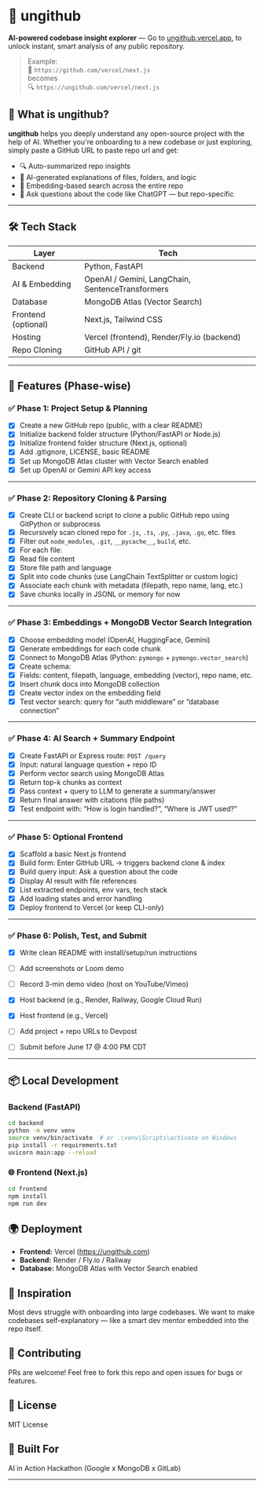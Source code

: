 # 🧠 ungithub

**AI-powered codebase insight explorer** — <!-- just replace `github.com` with `ungithub.com` (DOMAIN CURRENTLY NOT PURCHASED) --> Go to [ungithub.vercel.app](https://ungithub.vercel.app), to unlock instant, smart analysis of any public repository.

> Example:  
> 🔗 `https://github.com/vercel/next.js`  
> becomes  
> 🔍 `https://ungithub.com/vercel/next.js`


## 🚀 What is ungithub?

**ungithub** helps you deeply understand any open-source project with the help of AI. Whether you're onboarding to a new codebase or just exploring, simply paste a GitHub URL <!-- (or replace `github` with `ungithub`) (CURRENTLY DOMAIN NOT PURCHASED, GO TO THE [Website](https://ungithub.vercel.app)) -->to paste repo url and get:

- 🔍 Auto-summarized repo insights
- 🧠 AI-generated explanations of files, folders, and logic
- 🧩 Embedding-based search across the entire repo
- 📎 Ask questions about the code like ChatGPT — but repo-specific

---

## 🛠️ Tech Stack

| Layer        | Tech                          |
|-------------|-------------------------------|
| Backend      | Python, FastAPI               |
| AI & Embedding | OpenAI / Gemini, LangChain, SentenceTransformers |
| Database     | MongoDB Atlas (Vector Search) |
| Frontend (optional) | Next.js, Tailwind CSS          |
| Hosting      | Vercel (frontend), Render/Fly.io (backend) |
| Repo Cloning | GitHub API / git              |

---

## 🧰 Features (Phase-wise)
 
### ✅ Phase 1: Project Setup & Planning

- [x] Create a new GitHub repo (public, with a clear README)
- [x] Initialize backend folder structure (Python/FastAPI or Node.js)
- [x] Initialize frontend folder structure (Next.js, optional)
- [x] Add .gitignore, LICENSE, basic README
- [x] Set up MongoDB Atlas cluster with Vector Search enabled
- [x] Set up OpenAI or Gemini API key access

---

### ✅ Phase 2: Repository Cloning & Parsing

- [x] Create CLI or backend script to clone a public GitHub repo using GitPython or subprocess
- [x] Recursively scan cloned repo for `.js`, `.ts`, `.py`, `.java`, `.go`, etc. files
- [x] Filter out `node_modules`, `.git`, `__pycache__`, `build`, etc.
- [x] For each file:
- [x] Read file content
- [x] Store file path and language
- [x] Split into code chunks (use LangChain TextSplitter or custom logic)
- [x] Associate each chunk with metadata (filepath, repo name, lang, etc.)
- [x] Save chunks locally in JSONL or memory for now

---

### ✅ Phase 3: Embeddings + MongoDB Vector Search Integration

- [x] Choose embedding model (OpenAI, HuggingFace, Gemini)
- [x] Generate embeddings for each code chunk
- [x] Connect to MongoDB Atlas (Python: `pymongo` + `pymongo.vector_search`)
- [x] Create schema:
- [x] Fields: content, filepath, language, embedding (vector), repo name, etc.
- [x] Insert chunk docs into MongoDB collection
- [x] Create vector index on the embedding field
- [x] Test vector search: query for “auth middleware” or “database connection”

---

### ✅ Phase 4: AI Search + Summary Endpoint

- [x] Create FastAPI or Express route: `POST /query`
- [x] Input: natural language question + repo ID
- [x] Perform vector search using MongoDB Atlas
- [x] Return top-k chunks as context
- [x] Pass context + query to LLM to generate a summary/answer
- [x] Return final answer with citations (file paths)
- [x] Test endpoint with: “How is login handled?”, “Where is JWT used?”

---

### ✅ Phase 5: Optional Frontend

- [x] Scaffold a basic Next.js frontend
- [x] Build form: Enter GitHub URL → triggers backend clone & index
- [x] Build query input: Ask a question about the code
- [x] Display AI result with file references
- [x] List extracted endpoints, env vars, tech stack
- [x] Add loading states and error handling
- [x] Deploy frontend to Vercel (or keep CLI-only)

---

<!-- ## ✅ Phase 7: Export / Google Integration

- [ ] Allow exporting insights (env vars, endpoints) to CSV or JSON
- [ ] Optional: Use Google Sheets API to log results to a new sheet
- [ ] Optional: Google Drive integration to upload results (PDF or summary)

--- -->

### ✅ Phase 6: Polish, Test, and Submit

- [x] Write clean README with install/setup/run instructions
- [ ] Add screenshots or Loom demo
- [ ] Record 3-min demo video (host on YouTube/Vimeo)
- [x] Host backend (e.g., Render, Railway, Google Cloud Run)
- [x] Host frontend (e.g., Vercel)
- [ ] Add project + repo URLs to Devpost
- [ ] Submit before June 17 @ 4:00 PM CDT


---

## 📦 Local Development

### Backend (FastAPI)

```bash
cd backend
python -m venv venv
source venv/bin/activate  # or .\venv\Scripts\activate on Windows
pip install -r requirements.txt
uvicorn main:app --reload
```

### 🌐 Frontend (Next.js)

```bash
cd frontend
npm install
npm run dev
```

## 🌍 Deployment

- **Frontend:** Vercel (https://ungithub.com)
- **Backend:** Render / Fly.io / Railway
- **Database:** MongoDB Atlas with Vector Search enabled

## 🧠 Inspiration

Most devs struggle with onboarding into large codebases. We want to make codebases self-explanatory — like a smart dev mentor embedded into the repo itself.

## 🤝 Contributing

PRs are welcome! Feel free to fork this repo and open issues for bugs or features.

## 📄 License

MIT License

## 🙌 Built For

AI in Action Hackathon (Google x MongoDB x GitLab)

---
